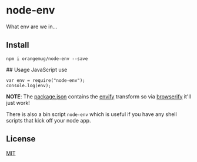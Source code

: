 # node-env
What env are we in...


## Install

    npm i orangemug/node-env --save


## Usage
JavaScript use

    var env = require("node-env");
    console.log(env);

**NOTE**: The [package.json](/package.json) contains the [envify](https://www.npmjs.com/package/envify) transform so via [browserify](https://www.npmjs.com/package/browserify) it'll just work!

There is also a bin script `node-env` which is useful if you have any shell scripts that kick off your node app.


## License
[MIT](LICENSE)
